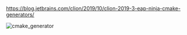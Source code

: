 https://blog.jetbrains.com/clion/2019/10/clion-2019-3-eap-ninja-cmake-generators/



![cmake_generator](https://blog.jetbrains.com/wp-content/uploads/2019/10/clion-cmake_generator.png)